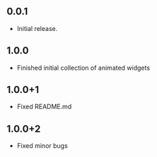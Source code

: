## 0.0.1

* Initial release.

## 1.0.0

* Finished initial collection of animated widgets
## 1.0.0+1

* Fixed README.md
## 1.0.0+2

* Fixed minor bugs

